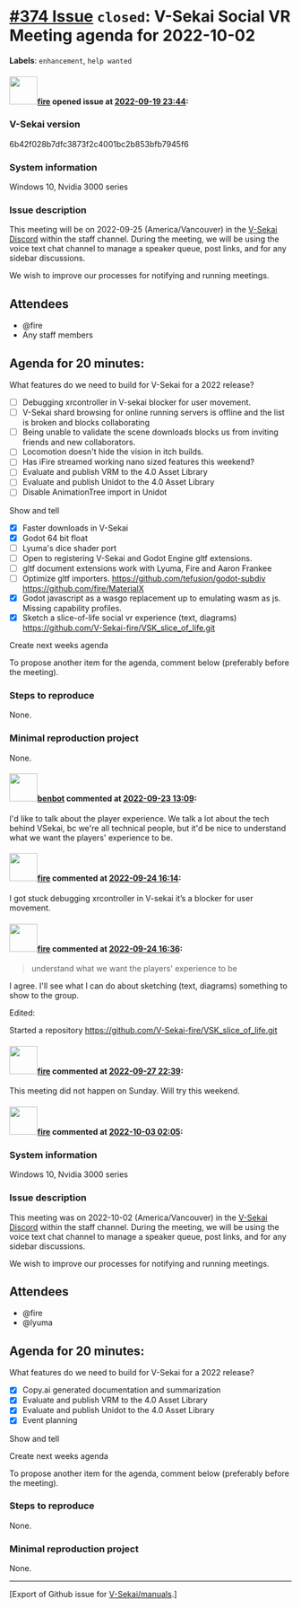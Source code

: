 # [\#374 Issue](https://github.com/V-Sekai/manuals/issues/374) `closed`: V-Sekai Social VR Meeting agenda for 2022-10-02
**Labels**: `enhancement`, `help wanted`


#### <img src="https://avatars.githubusercontent.com/u/32321?u=c2e06a3d2b49a467aa907e54aa259516440267cc&v=4" width="50">[fire](https://github.com/fire) opened issue at [2022-09-19 23:44](https://github.com/V-Sekai/manuals/issues/374):

### V-Sekai version

6b42f028b7dfc3873f2c4001bc2b853bfb7945f6

### System information

Windows 10, Nvidia 3000 series

### Issue description

This meeting will be on 2022-09-25 (America/Vancouver) in the [V-Sekai Discord](https://discord.gg/7BQDHesck8) within the staff channel. During the meeting, we will be using the voice text chat channel to manage a speaker queue, post links, and for any sidebar discussions.

We wish to improve our processes for notifying and running meetings.

## Attendees

* @fire 
* Any staff members

## Agenda for 20 minutes:

What features do we need to build for V-Sekai for a 2022 release?

- [ ] Debugging xrcontroller in V-sekai blocker for user movement.
- [ ] V-Sekai shard browsing for online running servers is offline and the list is broken and blocks collaborating
- [ ] Being unable to validate the scene downloads blocks us from inviting friends and new collaborators.
- [ ] Locomotion doesn't hide the vision in itch builds.
- [ ] Has iFire streamed working nano sized features this weekend?
- [ ] Evaluate and publish VRM to the 4.0 Asset Library
- [ ] Evaluate and publish Unidot to the 4.0 Asset Library
- [ ] Disable AnimationTree import in Unidot

Show and tell
  - [x] Faster downloads in V-Sekai
  - [x] Godot 64 bit float
  - [ ] Lyuma's dice shader port
  - [ ] Open to registering V-Sekai and Godot Engine gltf extensions.
  - [ ] gltf document extensions work with Lyuma, Fire and Aaron Frankee
  - [ ] Optimize gltf importers. https://github.com/tefusion/godot-subdiv https://github.com/fire/MaterialX
  - [x] Godot javascript as a wasgo replacement up to emulating wasm as js. Missing capability profiles.
  - [x] Sketch a slice-of-life social vr experience (text, diagrams) https://github.com/V-Sekai-fire/VSK_slice_of_life.git

Create next weeks agenda

To propose another item for the agenda, comment below (preferably before the meeting).

### Steps to reproduce

None.

### Minimal reproduction project

None.

#### <img src="https://avatars.githubusercontent.com/u/1340967?u=fce52426fb45ed5d7e2b3f5d7c040b4a7c5ec12a&v=4" width="50">[benbot](https://github.com/benbot) commented at [2022-09-23 13:09](https://github.com/V-Sekai/manuals/issues/374#issuecomment-1256191110):

I'd like to talk about the player experience. 
We talk a lot about the tech behind VSekai, bc we're all technical people, but it'd be nice to understand what we want the players' experience to be.

#### <img src="https://avatars.githubusercontent.com/u/32321?u=c2e06a3d2b49a467aa907e54aa259516440267cc&v=4" width="50">[fire](https://github.com/fire) commented at [2022-09-24 16:14](https://github.com/V-Sekai/manuals/issues/374#issuecomment-1257003937):

I got stuck debugging xrcontroller in V-sekai it’s a blocker for user movement.

#### <img src="https://avatars.githubusercontent.com/u/32321?u=c2e06a3d2b49a467aa907e54aa259516440267cc&v=4" width="50">[fire](https://github.com/fire) commented at [2022-09-24 16:36](https://github.com/V-Sekai/manuals/issues/374#issuecomment-1257009256):

> understand what we want the players' experience to be

I agree. I'll see what I can do about sketching (text, diagrams) something to show to the group.

Edited:

Started a repository https://github.com/V-Sekai-fire/VSK_slice_of_life.git

#### <img src="https://avatars.githubusercontent.com/u/32321?u=c2e06a3d2b49a467aa907e54aa259516440267cc&v=4" width="50">[fire](https://github.com/fire) commented at [2022-09-27 22:39](https://github.com/V-Sekai/manuals/issues/374#issuecomment-1260146746):

This meeting did not happen on Sunday. Will try this weekend.

#### <img src="https://avatars.githubusercontent.com/u/32321?u=c2e06a3d2b49a467aa907e54aa259516440267cc&v=4" width="50">[fire](https://github.com/fire) commented at [2022-10-03 02:05](https://github.com/V-Sekai/manuals/issues/374#issuecomment-1264836393):

### System information

Windows 10, Nvidia 3000 series

### Issue description

This meeting was on 2022-10-02 (America/Vancouver) in the [V-Sekai Discord](https://discord.gg/7BQDHesck8) within the staff channel. During the meeting, we will be using the voice text chat channel to manage a speaker queue, post links, and for any sidebar discussions.

We wish to improve our processes for notifying and running meetings.

## Attendees

* @fire 
* @lyuma

## Agenda for 20 minutes:

What features do we need to build for V-Sekai for a 2022 release?

- [x] Copy.ai generated documentation and summarization
- [x] Evaluate and publish VRM to the 4.0 Asset Library
- [x] Evaluate and publish Unidot to the 4.0 Asset Library
- [x] Event planning

Show and tell

Create next weeks agenda

To propose another item for the agenda, comment below (preferably before the meeting).

### Steps to reproduce

None.

### Minimal reproduction project

None.


-------------------------------------------------------------------------------



[Export of Github issue for [V-Sekai/manuals](https://github.com/V-Sekai/manuals).]
